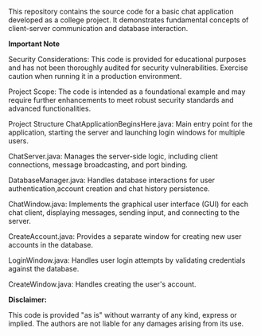 This repository contains the source code for a basic chat application developed as a college project. It demonstrates fundamental concepts of client-server communication and database interaction.

**Important Note**

Security Considerations: This code is provided for educational purposes and has not been thoroughly audited for security vulnerabilities. Exercise caution when running it in a production environment.

Project Scope: The code is intended as a foundational example and may require further enhancements to meet robust security standards and advanced functionalities.

Project Structure
ChatApplicationBeginsHere.java: Main entry point for the application, starting the server and launching login windows for multiple users.

ChatServer.java: Manages the server-side logic, including client connections, message broadcasting, and port binding.

DatabaseManager.java: Handles database interactions for user authentication,account creation and chat history persistence.

ChatWindow.java: Implements the graphical user interface (GUI) for each chat client, displaying messages, sending input, and connecting to the server.

CreateAccount.java: Provides a separate window for creating new user accounts in the database.

LoginWindow.java: Handles user login attempts by validating credentials against the database.

CreateWindow.java: Handles creating the user's account.

**Disclaimer:**

This code is provided "as is" without warranty of any kind, express or implied. The authors are not liable for any damages arising from its use.
